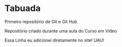 # Tabuada
 Primeiro repositório de Git e Git Hub

 Repositório criado durante uma aula do Curso em Vídeo
 
 Essa Linha eu adicionei diretamente no site! UAU!
